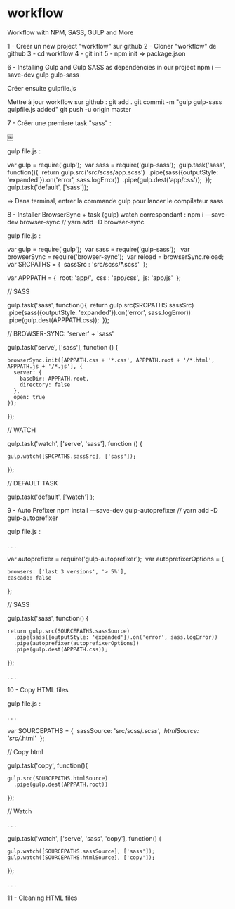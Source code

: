 # workflow
Workflow with NPM, SASS, GULP and More

1 - Créer un new project "workflow" sur github
2 - Cloner "workflow" de github
3 - cd workflow
4 - git init
5 - npm init => package.json

6 - Installing Gulp and Gulp SASS as dependencies in our project
npm i —save-dev gulp gulp-sass

Créer ensuite gulpfile.js

Mettre à jour workflow sur github :
git add .
git commit -m "gulp gulp-sass gulpfile.js added"
git push -u origin master

7 - Créer une premiere task "sass" :

￼

gulp file.js :

var gulp = require('gulp'); 
var sass = require('gulp-sass'); 
gulp.task('sass', function(){ 
  return gulp.src('src/scss/app.scss') 
    .pipe(sass({outputStyle: 'expanded'}).on('error', sass.logError)) 
    .pipe(gulp.dest('app/css'));   });     gulp.task('default', ['sass']);


=> Dans terminal, entrer la commande gulp pour lancer le compilateur sass


8 - Installer BrowserSync + task (gulp) watch correspondant :
npm i —save-dev browser-sync // yarn add -D browser-sync


gulp file.js :

var gulp = require('gulp'); 
var sass = require('gulp-sass');  
var browserSync = require('browser-sync'); 
var reload = browserSync.reload;  
var SRCPATHS = { 
  sassSrc : 'src/scss/*.scss' 
};  

var APPPATH = { 
  root: 'app/', 
  css : 'app/css', 
  js: 'app/js' 
};  

// SASS 

gulp.task('sass', function(){ 
  return gulp.src(SRCPATHS.sassSrc) 
    .pipe(sass({outputStyle: 'expanded'}).on('error', sass.logError)) 
    .pipe(gulp.dest(APPPATH.css)); 
});  

// BROWSER-SYNC: 'server' + 'sass' 

gulp.task('serve', ['sass'], function () { 

    browserSync.init([APPPATH.css + '*.css', APPPATH.root + '/*.html', APPPATH.js + '/*.js'], { 
      server: { 
        baseDir: APPPATH.root, 
        directory: false 
      }, 
      open: true 
    }); 

});  

// WATCH 

gulp.task('watch', ['serve', 'sass'], function () { 

    gulp.watch([SRCPATHS.sassSrc], ['sass']);  

});  

// DEFAULT TASK 

gulp.task('default', ['watch'] );



9 - Auto Prefixer
npm install —save-dev gulp-autoprefixer // yarn add -D gulp-autoprefixer

gulp file.js :

  . . .

  var autoprefixer = require('gulp-autoprefixer');   var autoprefixerOptions = { 

    browsers: ['last 3 versions', '> 5%'], 
    cascade: false 

  };

  // SASS 

  gulp.task('sass', function() { 

    return gulp.src(SOURCEPATHS.sassSource)
      .pipe(sass({outputStyle: 'expanded'}).on('error', sass.logError)) 
      .pipe(autoprefixer(autoprefixerOptions))
      .pipe(gulp.dest(APPPATH.css)); 

  });

  . . . 


10 - Copy HTML files

gulp file.js :

  . . .

  var SOURCEPATHS = { 
    sassSource: 'src/scss/*.scss', 
    htmlSource: 'src/*.html' 
  };

  // Copy html 

  gulp.task('copy', function(){ 

    gulp.src(SOURCEPATHS.htmlSource) 
      .pipe(gulp.dest(APPPATH.root))

  });

  // Watch 

  . . .

  gulp.task('watch', ['serve', 'sass', 'copy'], function() { 

    gulp.watch([SOURCEPATHS.sassSource], ['sass']); 
    gulp.watch([SOURCEPATHS.htmlSource], ['copy']); 

  });

  . . .



11 - Cleaning HTML files



